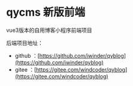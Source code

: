 # qycms 新版前端

vue3版本的自用博客小程序前端项目


后端项目地址：
- github ：[https://github.com/iwinder/qyblog](https://github.com/iwinder/qyblog)
- gitee ：[https://gitee.com/windcoder/qyblog](https://gitee.com/windcoder/qyblog)
